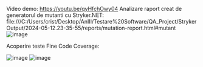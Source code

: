Video demo: https://youtu.be/qyHfchOwy04
Analizare raport creat de generatorul de mutanti cu Stryker.NET:
file:///C:/Users/crist/Desktop/AnIII/Testare%20Software/QA_Project/StrykerOutput/2024-05-12.23-35-55/reports/mutation-report.html#mutant
![image](https://github.com/diana-clinciu/QA_Project/assets/92121071/ef52cacf-c8fb-4bc1-9f28-065227a3fede)

Acoperire teste Fine Code Coverage:

![image](https://github.com/diana-clinciu/QA_Project/assets/92121071/827ad90d-11f8-4f02-ba63-670031dff7f3)
![image](https://github.com/diana-clinciu/QA_Project/assets/92121071/512257ed-a9cf-473a-a7e6-0f0e126fd6f5)
